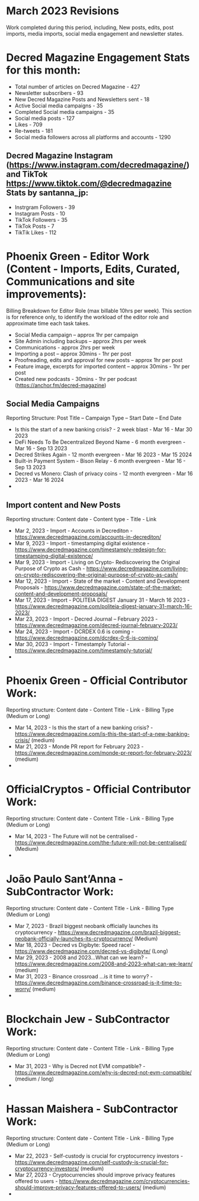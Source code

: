 # March 2023 Revisions
Work completed during this period, including, New posts, edits, post imports, media imports, social media engagement and newsletter states.

# Decred Magazine Engagement Stats for this month:
* Total number of articles on Decred Magazine -  427
* Newsletter subscribers - 93
* New Decred Magazine Posts and Newsletters sent - 18
* Active Social media campaigns - 35
* Completed Social media campaigns - 35
* Social media posts - 127
* Likes - 709
* Re-tweets - 181
* Social media followers across all platforms and accounts - 1290

## Decred Magazine Instagram (https://www.instagram.com/decredmagazine/) and TikTok https://www.tiktok.com/@decredmagazine Stats by santanna_jp:
* Instrgram Followers - 39
* Instagram Posts - 10
* TikTok Followers - 35
* TikTok Posts - 7
* TikTik Likes - 112

# Phoenix Green - Editor Work (Content - Imports, Edits, Curated, Communications and site improvements):

Billing Breakdown for Editor Role (max billable 10hrs per week).
This section is for reference only, to identify the workload of the editor role and approximate time each task takes.
* Social Media campaign – approx 1hr per campaign
* Site Admin including backups – approx 2hrs per week
* Communications - approx 2hrs per week
* Importing a post – approx 30mins - 1hr per post
* Proofreading, edits and approval for new posts – approx 1hr per post
* Feature image, excerpts for imported content – approx 30mins - 1hr per post
* Created new podcasts - 30mins - 1hr per podcast (https://anchor.fm/decred-magazine)

## Social Media Campaigns 
Reporting Structure: Post Title – Campaign Type – Start Date – End Date
* Is this the start of a new banking crisis? - 2 week blast - Mar 16 - Mar 30 2023
* DeFi Needs To Be Decentralized Beyond Name - 6 month evergreen - Mar 16 - Sep 13 2023
* Decred Strikes Again - 12 month evergreen - Mar 16 2023 - Mar 15 2024
* Built-in Payment System - Bison Relay - 6 month evergreen - Mar 16 - Sep 13 2023
* Decred vs Monero: Clash of privacy coins - 12 month evergreen - Mar 16 2023 - Mar 16 2024
* 

## Import content and New Posts
Reporting structure: Content date - Content type - Title - Link
* Mar 2, 2023 - Import - Accounts in Decrediton - https://www.decredmagazine.com/accounts-in-decrediton/
* Mar 9, 2023 - Import - timestamping digital existence - https://www.decredmagazine.com/timestamply-redesign-for-timestamping-digital-existence/
* Mar 9, 2023 - Import - Living on Crypto- Rediscovering the Original Purpose of Crypto as Cash - https://www.decredmagazine.com/living-on-crypto-rediscovering-the-original-purpose-of-crypto-as-cash/
* Mar 12, 2023 - Import - State of the market - Content and Development Proposals - https://www.decredmagazine.com/state-of-the-market-content-and-development-proposals/
* Mar 17, 2023 - Import - POLITEIA DIGEST January 31 - March 16 2023 - https://www.decredmagazine.com/politeia-digest-january-31-march-16-2023/
* Mar 23, 2023 - Import - Decred Journal – February 2023 - https://www.decredmagazine.com/decred-journal-february-2023/
* Mar 24, 2023 - Import - DCRDEX 0.6 is coming - https://www.decredmagazine.com/dcrdex-0-6-is-coming/
* Mar 30, 2023 - Import - Timestamply Tutorial - https://www.decredmagazine.com/timestamply-tutorial/
* 

# Phoenix Green - Official Contributor Work:
Reporting structure: Content date - Content Title - Link - Billing Type (Medium or Long)
* Mar 14, 2023 - Is this the start of a new banking crisis? - https://www.decredmagazine.com/is-this-the-start-of-a-new-banking-crisis/ (medium)
* Mar 21, 2023 - Monde PR report for February 2023 - https://www.decredmagazine.com/monde-pr-report-for-february-2023/ (medium)
* 

# OfficialCryptos - Official Contributor Work:
Reporting structure: Content date - Content Title - Link - Billing Type (Medium or Long)
* Mar 14, 2023 - The Future will not be centralised - https://www.decredmagazine.com/the-future-will-not-be-centralised/ (Medium)
* 

# João Paulo Sant’Anna - SubContractor Work:
Reporting structure: Content date - Content Title - Link - Billing Type (Medium or Long)
* Mar 7, 2023 - Brazil biggest neobank officially launches its cryptocurrency - https://www.decredmagazine.com/brazil-biggest-neobank-officially-launches-its-cryptocurrency/ (Medium)
* Mar 18, 2023 - Decred vs Digibyte: Speed race! - https://www.decredmagazine.com/decred-vs-digibyte/ (Long)
* Mar 29, 2023 - 2008 and 2023...What can we learn? - https://www.decredmagazine.com/2008-and-2023-what-can-we-learn/ (medium)
* Mar 31, 2023 - Binance crossroad ...is it time to worry? - https://www.decredmagazine.com/binance-crossroad-is-it-time-to-worry/ (medium)
* 

# Blockchain Jew - SubContractor Work:
Reporting structure: Content date - Content Title - Link - Billing Type (Medium or Long)
* Mar 31, 2023 - Why is Decred not EVM compatible? - https://www.decredmagazine.com/why-is-decred-not-evm-compatible/ (medium / long)
* 

# Hassan Maishera - SubContractor Work:
Reporting structure: Content date - Content Title - Link - Billing Type (Medium or Long)
* Mar 22, 2023 - Self-custody is crucial for cryptocurrency investors - https://www.decredmagazine.com/self-custody-is-crucial-for-cryptocurrency-investors/ (medium)
* Mar 27, 2023 - Cryptocurrencies should improve privacy features offered to users - https://www.decredmagazine.com/cryptocurrencies-should-improve-privacy-features-offered-to-users/ (medium)
* 

